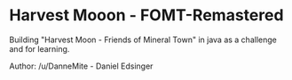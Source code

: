 # Harvest Mooon - FOMT-Remastered
Building "Harvest Moon - Friends of Mineral Town" in java as a challenge and for learning.

Author: /u/DanneMite - Daniel Edsinger
